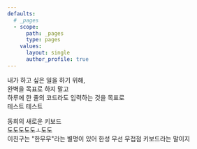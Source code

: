 ```yaml
---
defaults:
  # _pages
  - scope:
      path: _pages
      type: pages
    values:
      layout: single
      author_profile: true
---
```


내가 하고 싶은 일을 하기 위해,  
완벽을 목표로 하지 말고  
하루에 한 줄의 코드라도 입력하는 것을 목표로  
테스트 테스트

동희의 새로운 키보드  
도도도도도ㅗ도도  
이친구는 "한무무"라는 별명이 있어
한성 무선 무접점 키보드라는 말이지
